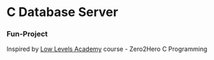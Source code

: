 # C Database Server
### Fun-Project

Inspired by [Low Levels Academy](https://lowlevel.academy/) course - Zero2Hero C Programming
